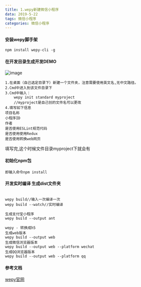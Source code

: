 ```yaml
---
title: 1.wepy新建微信小程序
data: 2019-5-22
tags: 微信小程序
categories: 微信小程序
---
```

#### 安装wepy脚手架

```
npm install wepy-cli -g
```

#### 在开发目录生成开发DEMO

![image](https://s2.ax1x.com/2019/04/21/EFNFXR.png)
```
1.在桌面（自己选定目录下）新建一个文件夹，注意需要使用英文名,无中文路径。 
2.Cmd中进入到该文件目录下 
3.Cmd中输入：
    wepy init standard myproject
    //myproject是自己创的文件名可以更改
4.填写如下信息
项目名称
小程序ID
作者
是否使用ESLint规范代码
是否使用使用Redux
是否使用转换web网页
```
填写完,这个时候文件目录myproject下就会有


#### 初始化npm包

```
即输入命令npm install 
```

#### 开发实时编译  生成dist文件夹 

```

wepy build//输入一次编译一次
wepy build --watch//实时编译

生成支付宝小程序
wepy build --output ant

wepy - 转换成h5
生成web版本
wepy build --output web
生成微信浏览器版本
wepy build --output web --platform wechat
生成QQ浏览器版本
wepy build --output web --platform qq
```


####  参考文档
[wepy官网](https://tencent.github.io/wepy/)
